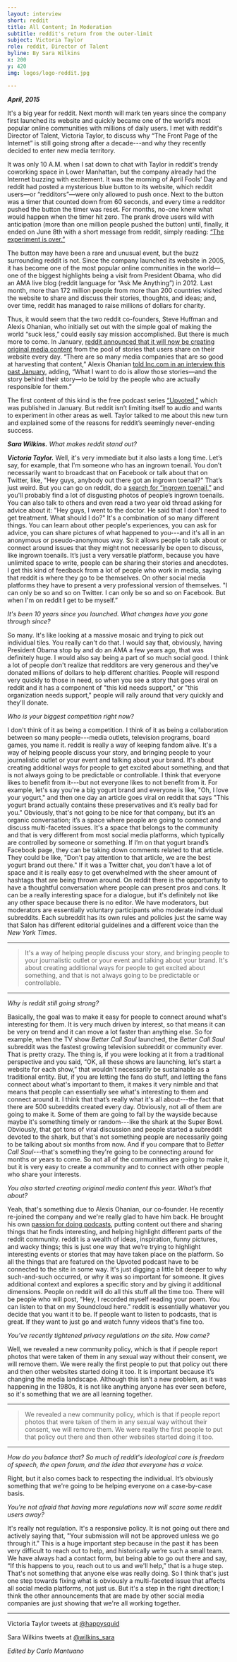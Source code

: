 ```yaml
---
layout: interview
short: reddit
title: All Content; In Moderation
subtitle: reddit's return from the outer-limit
subject: Victoria Taylor
role: reddit, Director of Talent 
byline: By Sara Wilkins
x: 200
y: 420
img: logos/logo-reddit.jpg

---
```


***April, 2015***

<p class="dek">It's a big year for reddit. Next month will mark ten years since the company first launched its website and quickly became one of the world’s most popular online communities with millions of daily users. I met with reddit's Director of Talent, Victoria Taylor, to discuss why “The Front Page of the Internet” is still going strong after a decade---and why they recently decided to enter new media territory.</p>

It was only 10 A.M. when I sat down to chat with Taylor in reddit's trendy coworking space in Lower Manhattan, but the company already had the Internet buzzing with excitement. It was the morning of April Fools’ Day and reddit had posted a mysterious blue button to its website, which reddit users—or “redditors”—were only allowed to push once. Next to the button was a timer that counted down from 60 seconds, and every time a redditor pushed the button the timer was reset. For months, no-one knew what would happen when the timer hit zero. The prank drove users wild with anticipation (more than one million people pushed the button) until, finally, it ended on June 8th with a short message from reddit, simply reading: <a href="http://www.theguardian.com/technology/2015/jun/08/reddits-mysterious-button-experiment-is-over">“The experiment is over.”</a>
   
The button may have been a rare and unusual event, but the buzz surrounding reddit is not. Since the company launched its website in 2005, it has become one of the most popular online communities in the world—one of the biggest highlights being a visit from President Obama, who did an AMA live blog (reddit language for “Ask Me Anything”) in 2012. Last month, more than 172 million people from more than 200 countries visited the website to share and discuss their stories, thoughts, and ideas; and, over time, reddit has managed to raise millions of dollars for charity.

Thus, it would seem that the two reddit co-founders, Steve Huffman and Alexis Ohanian, who initially set out with the simple goal of making the world “suck less,” could easily say mission accomplished. But there is much more to come. In January, <a href="https://www.reddit.com/r/thebutton/" target="_blank">reddit announced that it will now be creating original media content</a> from the pool of stories that users share on their website every day. “There are so many media companies that are so good at harvesting that content,” Alexis Ohanian <a href="http://www.inc.com/christine-lagorio/reddit-podcast-new-era.html" target="_blank">told Inc.com in an interview this past January</a>, adding, “What I want to do is allow those stories—and the story behind their story—to be told by the people who are actually responsible for them.”
   
The first content of this kind is the free podcast series [“Upvoted,”](https://itunes.apple.com/us/podcast/upvoted-by-reddit/id954162809?mt=2) which was published in January. But reddit isn’t limiting itself to audio and wants to experiment in other areas as well. Taylor talked to me about this new turn and explained some of the reasons for reddit’s seemingly never-ending success.
   
***Sara Wilkins.*** _What makes reddit stand out?_

***Victoria Taylor.*** Well, it's very immediate but it also lasts a long time. Let’s say, for example, that I'm someone who has an ingrown toenail. You don’t necessarily want to broadcast that on Facebook or talk about that on Twitter, like, "Hey guys, anybody out there got an ingrown toenail?" That’s just weird. But you can go on reddit, do a [search for “ingrown toenail,”](http://www.reddit.com/search?q=ingrown+toenail&sort=relevance&t=all) and you'll probably find a lot of disgusting photos of people’s ingrown toenails. You can also talk to others and even read a two year old thread asking for advice about it: "Hey guys, I went to the doctor. He said that I don't need to get treatment. What should I do?" It's a combination of so many different things. You can learn about other people's experiences, you can ask for advice, you can share pictures of what happened to you---and it's all in an anonymous or pseudo-anonymous way. So it allows people to talk about or connect around issues that they might not necessarily be open to discuss, like ingrown toenails. It’s just a very versatile platform, because you have unlimited space to write, people can be sharing their stories and anecdotes. I get this kind of  feedback from a lot of people who work in media, saying that reddit is where they go to be themselves. On other social media platforms they have to present a very professional version of themselves. "I can only be so and so on Twitter. I can only be so and so on Facebook. But when I'm on reddit I get to be myself.”
   
_It's been 10 years since you launched. What changes have you gone through since?_
  
So many. It's like looking at a massive mosaic and trying to pick out individual tiles. You really can't do that. I would say that, obviously, having President Obama stop by and do an AMA a few years ago, that was definitely huge. I would also say being a part of so much social good. I think a lot of people don't realize that redditors are very generous and they've donated millions of dollars to help different charities. People will respond very quickly to those in need, so when you see a story that goes viral on reddit and it has a component of "this kid needs support," or "this organization needs support," people will rally around that very quickly and they'll donate. 
   
_Who is your biggest competition right now?_
  
I don't think of it as being a competition. I think of it as being a collaboration between so many people---media outlets, television programs, board games, you name it. reddit is really a way of keeping fandom alive. It's a way of helping people discuss your story, and bringing people to your journalistic outlet or your event and talking about your brand. It's about creating additional ways for people to get excited about something, and that is not always going to be predictable or controllable. I think that everyone likes to benefit from it---but not everyone likes to not benefit from it. For example, let's say you're a big yogurt brand and everyone is like, "Oh, I love your yogurt," and then one day an article goes viral on reddit that says "This yogurt brand actually contains these preservatives and it’s really bad for you." Obviously, that's not going to be nice for that company, but it’s an organic conversation; it’s a space where people are going to connect and discuss multi-faceted issues. It's a space that belongs to the community and that is very different from most social media platforms, which typically are controlled by someone or something. If I’m on that yogurt brand’s Facebook page, they can be taking down comments related to that article. They could be like, "Don't pay attention to that article, we are the best yogurt brand out there." If it was a Twitter chat, you don't have a lot of space and it is really easy to get overwhelmed with the sheer amount of hashtags that are being thrown around. On reddit there is the opportunity to have a thoughtful conversation where people can present pros and cons. It can be a really interesting space for a dialogue, but it's definitely not like any other space because there is no editor. We have moderators, but moderators are essentially voluntary participants who moderate individual subreddits. Each subreddit has its own rules and policies just the same way that Salon has different editorial guidelines and a different voice than the *New York Times*.
   
---

> It's a way of helping people discuss your story, and bringing people
> to your journalistic outlet or your event and talking about your brand. 
> It's about creating additional ways for people to get excited about 
> something, and that is not always going to be predictable or controllable.

---

_Why is reddit still going strong?_
  
Basically, the goal was to make it easy for people to connect around what's interesting for them. It is very much driven by interest, so that means it can be very on trend and it can move a lot faster than anything else. So for example, when the TV show *Better Call Saul* launched, the *Better Call Saul* subreddit was the fastest growing television subreddit or community ever. That is pretty crazy. The thing is, if you were looking at it from a traditional perspective and you said, “OK, all these shows are launching, let's start a website for each show,” that wouldn't necessarily be sustainable as a traditional entity. But, if you are letting the fans do stuff, and letting the fans connect about what's important to them, it makes it very nimble and that means that people can essentially see what's interesting to them and connect around it. I think that that’s really what it's all about---the fact that there are 500 subreddits created every day. Obviously, not all of them are going to make it. Some of them are going to fall by the wayside because maybe it's something timely or random---like the shark at the Super Bowl. Obviously, that got tons of viral discussion and people started a subreddit devoted to the shark, but that's not something people are necessarily going to be talking about six months from now. And if you compare that to *Better Call Saul*---that's something they're going to be connecting around for months or years to come. So not all of the communities are going to make it, but it is very easy to create a community and to connect with other people who share your interests.
   
_You also started creating original media content this year. What’s that about?_
  
Yeah, that's something due to Alexis Ohanian, our co-founder. He recently re-joined the company and we're really glad to have him back. He brought his own <a href="http://www.nyrdradio.com/" target="_blank">passion for doing podcasts</a>, putting content out there and sharing things that he finds interesting, and helping highlight different parts of the reddit community. reddit is a wealth of ideas, inspiration, funny pictures, and wacky things; this is just one way that we’re trying to highlight interesting events or stories that may have taken place on the platform. So all the things that are featured on the Upvoted podcast have to be connected to the site in some way. It's just digging a little bit deeper to why such-and-such occurred, or why it was so important for someone. It gives additional context and explores a specific story and by giving it additional dimensions. People on reddit will do all this stuff all the time too. There will be people who will post, "Hey, I recorded myself reading your poem. You can listen to that on my Soundcloud here." reddit is essentially whatever you decide that you want it to be. If people want to listen to podcasts, that is great. If they want to just go and watch funny videos that's fine too.
   
_You’ve recently tightened privacy regulations on the site. How come?_
  
Well, we revealed a new community policy, which is that if people report photos that were taken of them in any sexual way without their consent, we will remove them. We were really the first people to put that policy out there and then other websites started doing it too. It is important because it’s changing the media landscape. Although this isn’t a new problem, as it was happening in the 1980s, it is not like anything anyone has ever seen before, so it's something that we are all learning together.
   
---

> We revealed a new community policy, which is that if people report 
> photos that were taken of them in any sexual way without their consent, 
> we will remove them. We were really the first people to put that policy 
> out there and then other websites started doing it too.

---

_How do you balance that? So much of reddit's ideological core is freedom of speech, the open forum, and the idea that everyone has a voice._
  
Right, but it also comes back to respecting the individual. It’s obviously something that we're going to be helping everyone on a case-by-case basis.  
   
_You're not afraid that having more regulations now will scare some reddit users away?_
  
It's really not regulation. It's a responsive policy. It is not going out there and actively saying that, "Your submission will not be approved unless we go through it." This is a huge important step because in the past it has been very difficult to reach out to help, and historically we’re such a small team. We have always had a contact form, but being able to go out there and say, “If this happens to you, reach out to us and we'll help,” that is a huge step. That's not something that anyone else was really doing. So I think that's just one step towards fixing what is obviously a multi-faceted issue that affects all social media platforms, not just us. But it's a step in the right direction; I think the other announcements that are made by other social media companies are just showing that we're all working together.

---

Victoria Taylor tweets at [@happysquid](https://twitter.com/happysquid)

Sara Wilkins tweets at [@wilkins_sara](https://twitter.com/wilkins_sara)

<em>Edited by Carlo Mantuano</em>
